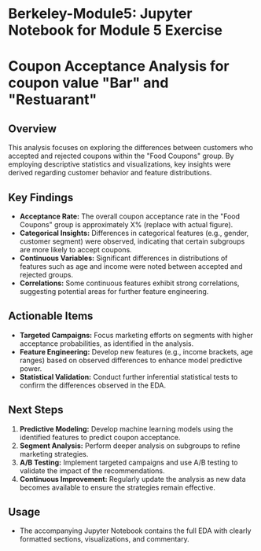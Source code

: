 # Berkeley-Module5: Jupyter Notebook for Module 5 Exercise

# Coupon Acceptance Analysis for coupon value "Bar" and "Restuarant"

## Overview
This analysis focuses on exploring the differences between customers who accepted and rejected coupons within the "Food Coupons" group. By employing descriptive statistics and visualizations, key insights were derived regarding customer behavior and feature distributions.

## Key Findings
- **Acceptance Rate:** The overall coupon acceptance rate in the "Food Coupons" group is approximately X% (replace with actual figure).
- **Categorical Insights:** Differences in categorical features (e.g., gender, customer segment) were observed, indicating that certain subgroups are more likely to accept coupons.
- **Continuous Variables:** Significant differences in distributions of features such as age and income were noted between accepted and rejected groups.
- **Correlations:** Some continuous features exhibit strong correlations, suggesting potential areas for further feature engineering.

## Actionable Items
- **Targeted Campaigns:** Focus marketing efforts on segments with higher acceptance probabilities, as identified in the analysis.
- **Feature Engineering:** Develop new features (e.g., income brackets, age ranges) based on observed differences to enhance model predictive power.
- **Statistical Validation:** Conduct further inferential statistical tests to confirm the differences observed in the EDA.

## Next Steps
1. **Predictive Modeling:** Develop machine learning models using the identified features to predict coupon acceptance.
2. **Segment Analysis:** Perform deeper analysis on subgroups to refine marketing strategies.
3. **A/B Testing:** Implement targeted campaigns and use A/B testing to validate the impact of the recommendations.
4. **Continuous Improvement:** Regularly update the analysis as new data becomes available to ensure the strategies remain effective.

## Usage
- The accompanying Jupyter Notebook contains the full EDA with clearly formatted sections, visualizations, and commentary.
